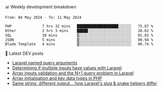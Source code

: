 📊 Weekly development breakdown
<!--START_SECTION:waka-->

```txt
From: 04 May 2024 - To: 11 May 2024

PHP              7 hrs 32 mins   ███████████████████░░░░░░   75.87 %
Other            2 hrs 3 mins    █████░░░░░░░░░░░░░░░░░░░░   20.62 %
SQL              10 mins         ▒░░░░░░░░░░░░░░░░░░░░░░░░   01.83 %
JSON             5 mins          ▒░░░░░░░░░░░░░░░░░░░░░░░░   00.94 %
Blade Template   4 mins          ▒░░░░░░░░░░░░░░░░░░░░░░░░   00.74 %
```

<!--END_SECTION:waka-->

📕 Latest DEV posts
<!-- BLOG-POST-LIST:START -->
- [Laravel named query arguments](https://dev.to/michaelvickersuk/laravel-named-query-arguments-28kd)
- [Determining if multiple inputs have values with Laravel](https://dev.to/michaelvickersuk/determining-if-multiple-inputs-have-values-with-laravel-km6)
- [Array inputs validation and the N+1 query problem in Laravel](https://dev.to/michaelvickersuk/array-inputs-validation-and-the-n1-query-problem-in-laravel-2agb)
- [Array initialisation and key data types in PHP](https://dev.to/michaelvickersuk/array-initialisation-and-key-data-types-in-php-1e5b)
- [Same string, different output... how Laravel&#39;s slug &amp; snake helpers differ](https://dev.to/michaelvickersuk/same-string-different-output-how-laravels-slug-snake-helpers-differ-1ccj)
<!-- BLOG-POST-LIST:END -->

